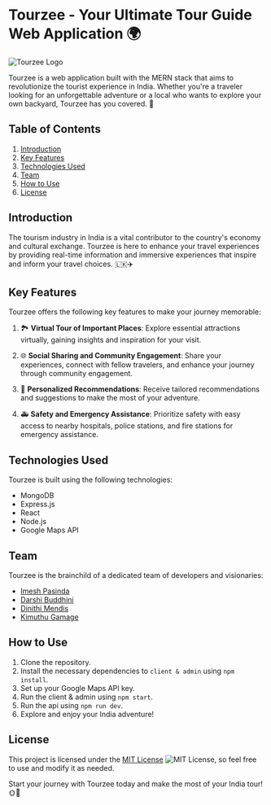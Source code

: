 # Tourzee - Your Ultimate Tour Guide Web Application 🌍

![Tourzee Logo](https://github.com/ImeshPasinda/Tourzee/blob/dev/logo.png)

Tourzee is a web application built with the MERN stack that aims to revolutionize the tourist experience in India. Whether you're a traveler looking for an unforgettable adventure or a local who wants to explore your own backyard, Tourzee has you covered. 🌴

## Table of Contents
1. [Introduction](#introduction)
2. [Key Features](#key-features)
3. [Technologies Used](#technologies-used)
4. [Team](#team)
5. [How to Use](#how-to-use)
6. [License](#license)

## Introduction
The tourism industry in India is a vital contributor to the country's economy and cultural exchange. Tourzee is here to enhance your travel experiences by providing real-time information and immersive experiences that inspire and inform your travel choices. 🇱🇰✈️

## Key Features
Tourzee offers the following key features to make your journey memorable:

1. 🏞️ **Virtual Tour of Important Places**: Explore essential attractions virtually, gaining insights and inspiration for your visit.

2. 🌐 **Social Sharing and Community Engagement**: Share your experiences, connect with fellow travelers, and enhance your journey through community engagement.

3. 🌟 **Personalized Recommendations**: Receive tailored recommendations and suggestions to make the most of your adventure.

4. 🚑 **Safety and Emergency Assistance**: Prioritize safety with easy access to nearby hospitals, police stations, and fire stations for emergency assistance.

## Technologies Used
Tourzee is built using the following technologies:

- MongoDB
- Express.js
- React
- Node.js
- Google Maps API

## Team
Tourzee is the brainchild of a dedicated team of developers and visionaries:

- [Imesh Pasinda](https://github.com/imeshpasinda)
- [Darshi Buddhini](https://github.com/darshibuddhini)
- [Dinithi Mendis](https://github.com/dinithi27)
- [Kimuthu Gamage](https://github.com/kimuthuug)

## How to Use
1. Clone the repository.
2. Install the necessary dependencies to `client & admin` using `npm install`.
3. Set up your Google Maps API key.
4. Run the client & admin using `npm start`.
5. Run the api using `npm run dev`.
6. Explore and enjoy your India adventure!

## License
This project is licensed under the [MIT License](https://github.com/ImeshPasinda/Tourzee/blob/dev/LICENSE) ![MIT License](https://img.shields.io/badge/License-MIT-blue.svg), so feel free to use and modify it as needed.

Start your journey with Tourzee today and make the most of your India tour! 🌞🌴


